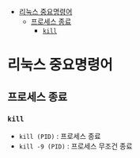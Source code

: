 - [리눅스 중요명령어](#리눅스-중요명령어)
  - [프로세스 종료](#프로세스-종료)
    - [`kill`](#kill)

# 리눅스 중요명령어

## 프로세스 종료

### `kill`

- `kill (PID)` : 프로세스 종료
- `kill -9 (PID)` : 프로세스 무조건 종료
